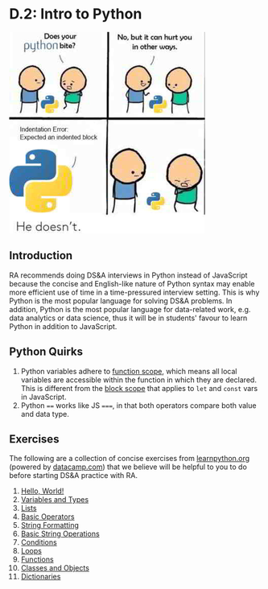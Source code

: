 # D.2: Intro to Python

![python meme](../.gitbook/assets/python-meme.jpeg)

## Introduction

RA recommends doing DS&A interviews in Python instead of JavaScript because the concise and English-like nature of Python syntax may enable more efficient use of time in a time-pressured interview setting. This is why Python is the most popular language for solving DS&A problems. In addition, Python is the most popular language for data-related work, e.g. data analytics or data science, thus it will be in students' favour to learn Python in addition to JavaScript. 

## Python Quirks

1. Python variables adhere to [function scope](https://www.w3schools.com/python/python_scope.asp), which means all local variables are accessible within the function in which they are declared. This is different from the [block scope](https://dev.to/sandy8111112004/javascript-introduction-to-scope-function-scope-block-scope-d11#:~:text=A%20block%20scope%20is%20the,only%20within%20the%20corresponding%20block.) that applies to `let` and `const` vars in JavaScript.
2. Python `==` works like JS `===`, in that both operators compare both value and data type.

## Exercises

The following are a collection of concise exercises from [learnpython.org](https://learnpython.org) \(powered by [datacamp.com](https://datacamp.com)\) that we believe will be helpful to you to do before starting DS&A practice with RA.

1. [Hello, World!](https://www.learnpython.org/en/Hello%2C_World%21)
2. [Variables and Types](https://www.learnpython.org/en/Variables_and_Types)
3. [Lists](https://www.learnpython.org/en/Lists)
4. [Basic Operators](https://www.learnpython.org/en/Basic_Operators)
5. [String Formatting](https://www.learnpython.org/en/String_Formatting)
6. [Basic String Operations](https://www.learnpython.org/en/Basic_String_Operations)
7. [Conditions](https://www.learnpython.org/en/Conditions)
8. [Loops](https://www.learnpython.org/en/Loops)
9. [Functions](https://www.learnpython.org/en/Functions)
10. [Classes and Objects](https://www.learnpython.org/en/Classes_and_Objects)
11. [Dictionaries](https://www.learnpython.org/en/Dictionaries)

